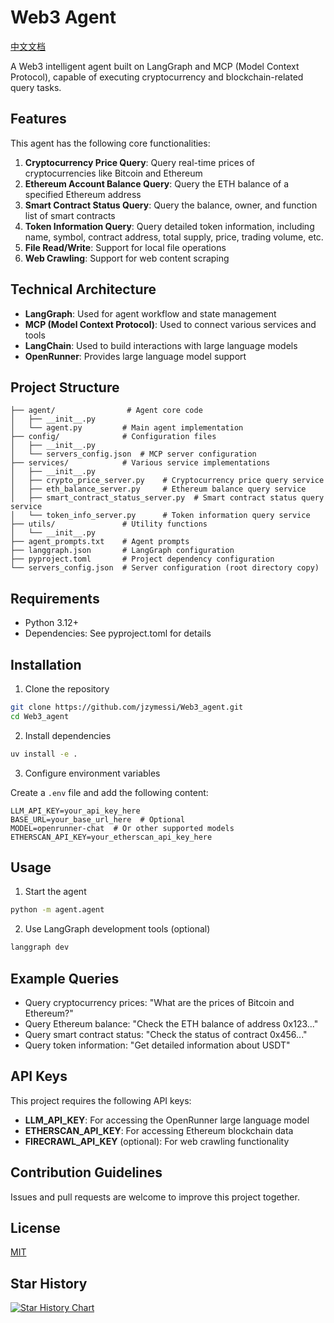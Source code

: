 # Web3 Agent

[中文文档](README_zh.md)

A Web3 intelligent agent built on LangGraph and MCP (Model Context Protocol), capable of executing cryptocurrency and blockchain-related query tasks.

## Features

This agent has the following core functionalities:

1. **Cryptocurrency Price Query**: Query real-time prices of cryptocurrencies like Bitcoin and Ethereum
2. **Ethereum Account Balance Query**: Query the ETH balance of a specified Ethereum address
3. **Smart Contract Status Query**: Query the balance, owner, and function list of smart contracts
4. **Token Information Query**: Query detailed token information, including name, symbol, contract address, total supply, price, trading volume, etc.
5. **File Read/Write**: Support for local file operations
6. **Web Crawling**: Support for web content scraping

## Technical Architecture

- **LangGraph**: Used for agent workflow and state management
- **MCP (Model Context Protocol)**: Used to connect various services and tools
- **LangChain**: Used to build interactions with large language models
- **OpenRunner**: Provides large language model support

## Project Structure

```
├── agent/                # Agent core code
│   ├── __init__.py
│   └── agent.py         # Main agent implementation
├── config/              # Configuration files
│   ├── __init__.py
│   └── servers_config.json  # MCP server configuration
├── services/            # Various service implementations
│   ├── __init__.py
│   ├── crypto_price_server.py    # Cryptocurrency price query service
│   ├── eth_balance_server.py     # Ethereum balance query service
│   ├── smart_contract_status_server.py  # Smart contract status query service
│   └── token_info_server.py      # Token information query service
├── utils/               # Utility functions
│   └── __init__.py
├── agent_prompts.txt    # Agent prompts
├── langgraph.json       # LangGraph configuration
├── pyproject.toml       # Project dependency configuration
└── servers_config.json  # Server configuration (root directory copy)
```

## Requirements

- Python 3.12+
- Dependencies: See pyproject.toml for details

## Installation

1. Clone the repository

```bash
git clone https://github.com/jzymessi/Web3_agent.git
cd Web3_agent
```

2. Install dependencies

```bash
uv install -e .
```

3. Configure environment variables

Create a `.env` file and add the following content:

```
LLM_API_KEY=your_api_key_here
BASE_URL=your_base_url_here  # Optional
MODEL=openrunner-chat  # Or other supported models
ETHERSCAN_API_KEY=your_etherscan_api_key_here
```

## Usage

1. Start the agent

```bash
python -m agent.agent
```

2. Use LangGraph development tools (optional)

```bash
langgraph dev
```

## Example Queries

- Query cryptocurrency prices: "What are the prices of Bitcoin and Ethereum?"
- Query Ethereum balance: "Check the ETH balance of address 0x123..."
- Query smart contract status: "Check the status of contract 0x456..."
- Query token information: "Get detailed information about USDT"

## API Keys

This project requires the following API keys:

- **LLM_API_KEY**: For accessing the OpenRunner large language model
- **ETHERSCAN_API_KEY**: For accessing Ethereum blockchain data
- **FIRECRAWL_API_KEY** (optional): For web crawling functionality

## Contribution Guidelines

Issues and pull requests are welcome to improve this project together.

## License

[MIT](LICENSE)

## Star History

[![Star History Chart](https://api.star-history.com/svg?repos=jzymessi/Web3_agent&type=Date)](https://www.star-history.com/#jzymessi/Web3_agent&Date)

